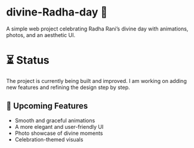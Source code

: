 # divine-Radha-day 🪷
A simple web project celebrating Radha Rani’s divine day with animations, photos, and an aesthetic UI.

# ⏳ Status 
The project is currently being built and improved. I am working on adding new features and refining the design step by step.  

## 🔮 Upcoming Features
- Smooth and graceful animations  
- A more elegant and user-friendly UI  
- Photo showcase of divine moments  
- Celebration-themed visuals 
